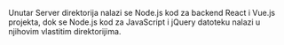Unutar Server direktorija nalazi se Node.js kod za backend React i Vue.js projekta, dok se Node.js kod za JavaScript i jQuery datoteku nalazi u njihovim vlastitim direktorijima.

